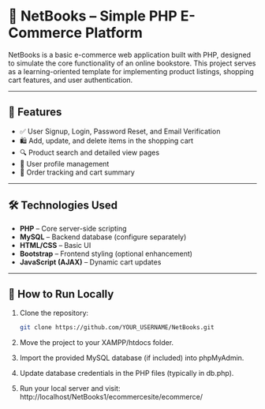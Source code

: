 # 🛒 NetBooks – Simple PHP E-Commerce Platform

NetBooks is a basic e-commerce web application built with PHP, designed to 
simulate the core functionality of an online bookstore. This project serves 
as a learning-oriented template for implementing product listings, shopping 
cart features, and user authentication.

---

## 📌 Features

- ✅ User Signup, Login, Password Reset, and Email Verification
- 🛍️ Add, update, and delete items in the shopping cart
- 🔍 Product search and detailed view pages
- 👤 User profile management
- 🧾 Order tracking and cart summary

---

## 🛠️ Technologies Used

- **PHP** – Core server-side scripting
- **MySQL** – Backend database (configure separately)
- **HTML/CSS** – Basic UI
- **Bootstrap** – Frontend styling (optional enhancement)
- **JavaScript (AJAX)** – Dynamic cart updates

---

## 🚀 How to Run Locally

1. Clone the repository:
   ```bash
   git clone https://github.com/YOUR_USERNAME/NetBooks.git

2. Move the project to your XAMPP/htdocs folder.

3. Import the provided MySQL database (if included) into phpMyAdmin.

4. Update database credentials in the PHP files (typically in db.php).

5. Run your local server and visit:
   http://localhost/NetBooks1/ecommercesite/ecommerce/
